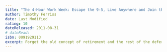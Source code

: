 ```yaml
---
title: "The 4-Hour Work Week: Escape the 9-5, Live Anywhere and Join the New Rich"
author: Timothy Ferriss
date: Last Modified
rating: 10
dateReleased: 2011-08-31
# dateRead:
isbn: 0091929113
excerpt: Forget the old concept of retirement and the rest of the deferred-life plan - there is no need to wait and every reason not to, especially in unpredictable economic times. Whether your dream is escaping the rat race, experiencing high-end world travel, earning a monthly five-figure income with zero management, or just living more and working less, this book is the blueprint.
---
```

